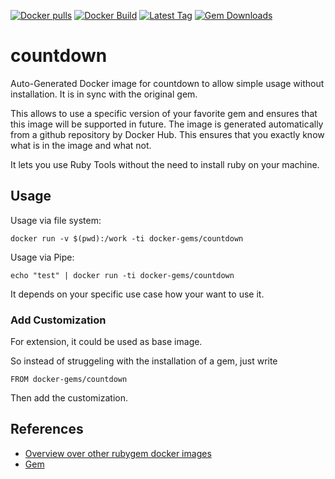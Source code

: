 [![Docker pulls](https://img.shields.io/docker/pulls/rubygem/countdown.svg)](https://hub.docker.com/r/rubygem/countdown/)
[![Docker Build](https://img.shields.io/docker/automated/rubygem/countdown.svg)](https://hub.docker.com/r/rubygem/countdown/)
[![Latest Tag](https://img.shields.io/github/tag/docker-rubygem/countdown.svg)](https://hub.docker.com/r/rubygem/countdown/)
[![Gem Downloads](https://img.shields.io/gem/dt/countdown.svg)](https://rubygems.org/gems/countdown/)
# countdown

Auto-Generated Docker image for countdown to allow simple usage without installation.
It is in sync with the original gem.

This allows to use a specific version of your favorite gem and ensures that this image will be supported in future.
The image is generated automatically from a github repository by Docker Hub.
This ensures that you exactly know what is in the image and what not.

It lets you use Ruby Tools without the need to install ruby on your machine.

## Usage

Usage via file system:

`docker run -v $(pwd):/work -ti docker-gems/countdown`

Usage via Pipe:

`echo "test" | docker run -ti docker-gems/countdown`

It depends on your specific use case how your want to use it.

### Add Customization

For extension, it could be used as base image.

So instead of struggeling with the installation of a gem, just write

`FROM docker-gems/countdown`

Then add the customization.

## References

 - [Overview over other rubygem docker images](https://github.com/thinkbot/docker-rubygem)
 - [Gem](https://rubygems.org/gems/countdown/)
